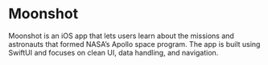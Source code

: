 # Moonshot
Moonshot is an iOS app that lets users learn about the missions and astronauts that formed NASA’s Apollo space program. The app is built using SwiftUI and focuses on clean UI, data handling, and navigation.
